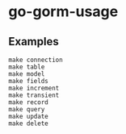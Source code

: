 # go-gorm-usage

## Examples

```
make connection
make table
make model
make fields
make increment
make transient
make record
make query
make update
make delete
```
